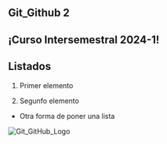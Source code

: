 ## Git_Github 2

## ¡Curso Intersemestral 2024-1!


## Listados

1. Primer elemento

2. Segunfo elemento
- Otra forma de poner una lista


![Git_GitHub_Logo](https://proteco.fi-b.unam.mx/img/logos/Imagengit%20I.png)
